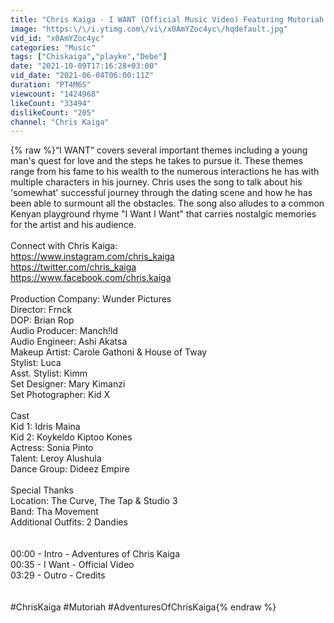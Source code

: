 ```yaml
---
title: "Chris Kaiga - I WANT (Official Music Video) Featuring Mutoriah."
image: "https:\/\/i.ytimg.com\/vi\/x0AmYZoc4yc\/hqdefault.jpg"
vid_id: "x0AmYZoc4yc"
categories: "Music"
tags: ["Chiskaiga","playke","Debe"]
date: "2021-10-09T17:16:28+03:00"
vid_date: "2021-06-04T06:00:11Z"
duration: "PT4M6S"
viewcount: "1424968"
likeCount: "33494"
dislikeCount: "205"
channel: "Chris Kaiga"
---
```

{% raw %}“I WANT” covers several important themes including a young man's quest for love and the steps he takes to pursue it. These themes range from his fame to his wealth to the numerous interactions he has with multiple characters in his journey. Chris uses the song to talk about his 'somewhat' successful journey through the dating scene and how he has been able to surmount all the obstacles. The song also alludes to a common Kenyan playground rhyme &quot;I Want I Want&quot; that carries nostalgic memories for the artist and his audience.<br /><br />Connect with Chris Kaiga:<br /><a rel="nofollow" target="blank" href="https://www.instagram.com/chris_kaiga">https://www.instagram.com/chris_kaiga</a><br /><a rel="nofollow" target="blank" href="https://twitter.com/chris_kaiga">https://twitter.com/chris_kaiga</a><br /><a rel="nofollow" target="blank" href="https://www.facebook.com/chris.kaiga">https://www.facebook.com/chris.kaiga</a><br /><br />Production Company: Wunder Pictures<br />Director: Frnck<br />DOP: Brian Rop<br />Audio Producer: Manch!ld<br />Audio Engineer: Ashi Akatsa<br />Makeup Artist: Carole Gathoni &amp; House of Tway<br />Stylist: Luca<br />Asst. Stylist: Kimm<br />Set Designer: Mary Kimanzi<br />Set Photographer: Kid X<br /><br />Cast<br />Kid 1: Idris Maina<br />Kid 2: Koykeldo Kiptoo Kones<br />Actress: Sonia Pinto<br />Talent: Leroy Alushula<br />Dance Group: Dideez Empire<br /><br />Special Thanks<br />Location: The Curve, The Tap &amp; Studio 3<br />Band: Tha Movement<br />Additional Outfits: 2 Dandies<br /><br /><br />00:00 - Intro - Adventures of Chris Kaiga<br />00:35 - I Want - Official Video<br />03:29 - Outro - Credits<br /><br /><br />#ChrisKaiga #Mutoriah #AdventuresOfChrisKaiga{% endraw %}
